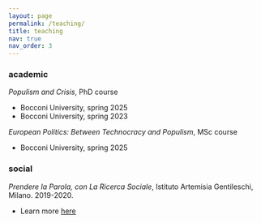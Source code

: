 ```yaml
---
layout: page
permalink: /teaching/
title: teaching
nav: true
nav_order: 3
---
```


### academic

*Populism and Crisis*, PhD course
- Bocconi University, spring 2025
- Bocconi University, spring 2023

*European Politics: Between Technocracy and Populism*, MSc course
- Bocconi University, spring 2025

### social

*Prendere la Parola, con La Ricerca Sociale*, Istituto Artemisia Gentileschi, Milano. 
2019-2020.
- Learn more [here](https://simonecremaschi.com/publications/perchènonsononataconiglio)
